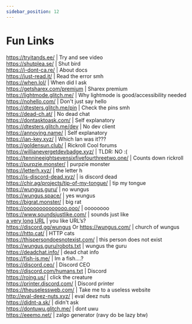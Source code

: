 ```yaml
---
sidebar_position: 12
---
```


# Fun Links

https://tryitands.ee/ | Try and see video   <br/>
https://shutplea.se/ | Shut bird   <br/>
https://i-dont-ca.re/ | About docs   <br/>
https://just-read.it/ | Read the error smh   <br/>
https://when.lol/ | When did I ask   <br/>
https://getsharex.com/premium | Sharex premium   <br/>
https://lightmode.glitch.me/ | Why lightmode is good/accessibility needed   <br/>
https://nohello.com/ | Don't just say hello   <br/>
https://dtesters.glitch.me/pin | Check the pins smh   <br/>
https://dead-ch.at/ | No dead chat   <br/>
https://dontasktoask.com/ | Self explanatory   <br/>
https://dtesters.glitch.me/dev | No dev client   <br/> 
https://annoying.name/ | Self explanatory   <br/>
https://ian-key.xyz/ | Which Ian was it???   <br/>
https://goldensun.club/ | Rickroll Cool forums   <br/>
https://willianevergetdevbadge.xyz/ | TLDR: NO :(   <br/>
https://tennineeightsevensixfivefourthreetwo.one/ | Counts down rickroll   <br/>
https://purpzie.monster/ | purpzie monster   <br/>
https://letterh.xyz/ | the letter h   <br/>
https://is-discord-dead.xyz/ | is discord dead   <br/>
https://chir.ag/projects/tip-of-my-tongue/ | tip my tongue   <br/>
https://wungus.guru/ | no wungus   <br/>
https://wungus.space/ | yes wungus   <br/>
https://bigrat.monster/ | big rat   <br/>
https://oooooooooooooo.ooo/ | oooooooo   <br/>
https://www.soundsjustlike.com/ | sounds just like   <br/>
[a very long URL](https://cdn.discordapp.com/attachments/238376364967723008/522109766848217088/unknown.png?comment=According_to_all_known_laws_of_aviation_there_is_no_way_a_bee_should_be_able_to_fly_Its_wings_are_too_small_to_get_its_fat_little_body_off_the_ground_The_bee_of_course_flies_anyway_because_bees_dont_care_what_humans_think_is_impossible_Yellow_black_Yellow_black_Yellow_black_Yellow_black_Ooh_black_and_yellow_Lets_shake_it_up_a_little_Barry_Breakfast_is_ready_Ooming_Hang_on_a_second_Hello__Barry__Adam__Oan_you_believe_this_is_happening__I_cant_Ill_pick_you_up_Looking_sharp_Use_the_stairs_Your_father_paid_good_money_for_those_Sorry_Im_excited_Heres_the_graduate_Were_very_proud_of_you_son_A_perfect_report_card_all_Bs_Very_proud_Ma_I_got_a_thing_going_here__You_got_lint_on_your_fuzz__Ow_Thats_me__Wave_to_us_Well_be_in_row_118000__Bye_Barry_I_told_you_stop_flying_in_the_house__Hey_Adam__Hey_Barry__Is_that_fuzz_gel__A_little_Special_day_graduation_Never_thought_Id_make_it_Three_days_grade_school_three_days_high_school_Those_were_awkward_Three_days_college_Im_glad_I_took_a_day_and_hitchhiked_around_the_hive_You_did_come_back_different__Hi_Barry__Artie_growing_a_mustache_Looks_good__Hear_about_Frankie__Yeah__You_going_to_the_funeral__No_Im_not_going_Everybody_knows_sting_someone_you_die_Dont_waste_it_on_a_squirrel_Such_a_hothead_I_guess_he_could_have_just_gotten_out_of_the_way_I_love_this_incorporating_an_amusement_park_into_our_day_Thats_why_we_dont_need_vacations_Boy_quite_a_bit_of_pomp_under_the_circumstances__Well_Adam_today_we_are_men__We_are__Beemen__Amen_Hallelujah_Students_faculty_distinguished_bees_please_welcome_Dean_Buzzwell_Welcome_New_Hive_Oity_graduating_class_of_9:15_That_concludes_our_ceremonies_And_begins_your_career_at_Honex) | you like URL’s?   <br/>
https://discord.gg/wungus Or https://wungus.com/ | church of wungus   <br/>
https://http.cat/ | HTTP cats   <br/>
https://thispersondoesnotexist.com/ | this person does not exist   <br/>
https://wungus.guru/robots.txt | wungus the guru   <br/>
https://deadchat.info/ | dead chat info  <br/>
https://fish-is.me/ | Im a fish....?  <br/> 
https://discord.ceo/ | Discord CEO  <br/>
https://discord.com/humans.txt | Discord  <br/>
https://roing.us/ | click the creature  <br/>
https://printer.discord.com/ | Discord printer  <br/>
https://theuselessweb.com/ | Take me to a useless website  <br/>
http://eval-deez-nuts.xyz/ | eval deez nuts  <br/>
https://didnt-a.sk/ | didn't ask  <br/>
https://dontuwu.glitch.me/ | dont uwu  <br/>
https://eeemo.net/ | zalgo generator (ravy do be lazy btw)
